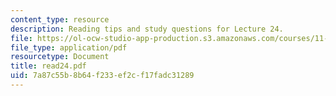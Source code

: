 ```yaml
---
content_type: resource
description: Reading tips and study questions for Lecture 24.
file: https://ol-ocw-studio-app-production.s3.amazonaws.com/courses/11-201-gateway-planning-action-fall-2007/7a87c55b8b64f233ef2cf17fadc31289_read24.pdf
file_type: application/pdf
resourcetype: Document
title: read24.pdf
uid: 7a87c55b-8b64-f233-ef2c-f17fadc31289
---
```

